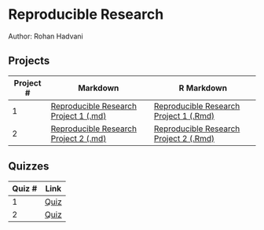 # Reproducible Research
Author: Rohan Hadvani <br />

## Projects 
Project # | Markdown | R Markdown
--- | --- | ---
1 |  [Reproducible Research Project 1 (.md)](https://github.com/rohan27hadvani/datasciencecoursera/blob/master/5.%20Reproducible%20Research/project1/%F0%9D%99%BF%F0%9D%99%B0%F0%9D%9F%B7_%F0%9D%9A%9D%F0%9D%9A%8E%F0%9D%9A%96%F0%9D%9A%99%F0%9D%9A%95%F0%9D%9A%8A%F0%9D%9A%9D%F0%9D%9A%8E.md) | [Reproducible Research Project 1 (.Rmd)](https://github.com/rohan27hadvani/datasciencecoursera/blob/master/5.%20Reproducible%20Research/project1/%F0%9D%99%BF%F0%9D%99%B0%F0%9D%9F%B7_%F0%9D%9A%9D%F0%9D%9A%8E%F0%9D%9A%96%F0%9D%9A%99%F0%9D%9A%95%F0%9D%9A%8A%F0%9D%9A%9D%F0%9D%9A%8E.Rmd)
2 |  [Reproducible Research Project 2 (.md)](https://github.com/rohan27hadvani/datasciencecoursera/blob/master/5.%20Reproducible%20Research/project2/ReproducibleResearchProject2.md)  | [Reproducible Research Project 2 (.Rmd)](https://github.com/rohan27hadvani/datasciencecoursera/blob/master/5.%20Reproducible%20Research/project2/ReproducibleResearchProject2.rmd)

## Quizzes
Quiz # | Link 
--- | --- 
1 | [Quiz](https://github.com/rohan27hadvani/datasciencecoursera/blob/master/5.%20Reproducible%20Research/quizzes/quiz1.md)
2 | [Quiz](https://github.com/rohan27hadvani/datasciencecoursera/blob/master/5.%20Reproducible%20Research/quizzes/quiz2.md)
